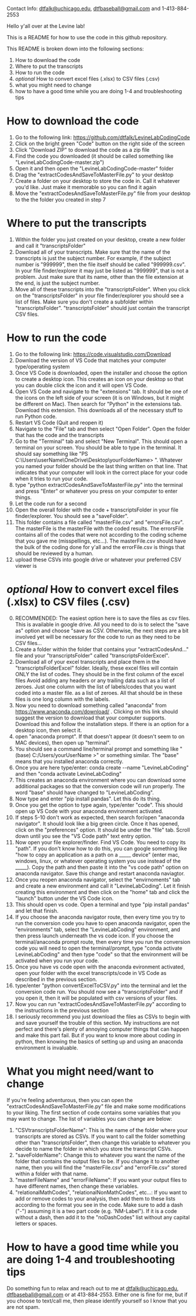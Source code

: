 Contact Info: dtfalk@uchicago.edu, dtfbaseball@gmail.com and 1-413-884-2553 

Hello y'all over at the Levine lab!

This is a README for how to use the code in this github repository.

This README is broken down into the following sections:
1) How to download the code
2) Where to put the transcripts 
3) How to run the code
4) *optional* How to convert excel files (.xlsx) to CSV files (.csv)
5) what you might need to change
6) how to have a good time while you are doing 1-4 and troubleshooting tips


How to download the code
==================================================================================
1) Go to the following link: https://github.com/dtfalk/LevineLabCodingCode
2) Click on the bright green "Code" button on the right side of the screen 
3) Click "Download ZIP" to download the code as a zip file
4) Find the code you downloaded (it should be called something like "LevineLabCodingCode-master.zip")
5) Open it and then open the "LevineLabCodingCode-master" folder
6) Drag the "extractCodesAndSaveToMasterFile.py" to your desktop
7) Create a folder on your desktop to store the code in. Call it whatever you'd like. Just make it memorable so you can find it again
8) Move the "extractCodesAndSaveToMasterFile.py" file from your desktop to the the folder you created in step 7



Where to put the transcripts
==================================================================================
1) Within the folder you just created on your desktop, create a new folder and call it "transcriptsFolder"
2) Download all of your transcripts. Make sure that the name of the transcripts is just the subject number. For example, if the subject number is "999999", then the file itself should be called "999999.csv". In your file finder/explorer it may just be listed as "999999", that is not a problem. Just make sure that its name, other than the file extension at the end, is just the subject number.
3) Move all of these transcripts into the "transcriptsFolder". When you click on the "transcriptsFolder" in your file finder/explorer you should see a list of files. Make sure you don't create a subfolder within "transcriptsFolder". "transcriptsFolder" should just contain the transcript CSV files.



How to run the code
==================================================================================
1) Go to the following link: https://code.visualstudio.com/Download
2) Download the version of VS Code that matches your computer type/operating system
3) Once VS Code is downloaded, open the installer and choose the option to create a desktop icon. This creates an icon on your desktop so that you can double click the icon and it will open VS Code.
4) Open VS Code and navigate to the "extensions" tab. It should be one of the icons on the left side of your screen (it is on Windows, but it might be different on Mac). Then search for "Python" in the extensions tab. Download this extension. This downloads all of the necessary stuff to run Python code.
5) Restart VS Code (Quit and reopen it)
6) Navigate to the "File" tab and then select "Open Folder". Open the folder that has the code and the transcripts
7) Go to the "Terminal" tab and select "New Terminal". This should open a terminal on your screen. You should be able to type in the terminal. It should say something like "PS C:\Users\userName\OneDrive\Desktop\yourFolderName> ". Whatever you named your folder should be the last thing written on that line. That indicates that your computer will look in the correct place for your code when it tries to run your code.
8) type "python extractCodesAndSaveToMasterFile.py" into the terminal and press "Enter" or whatever you press on your computer to enter things.
9) Let the code run for a second
10) Open the overall folder with the code + transcriptsFolder in your file finder/explorer. You should see a "saveFolder".
11) This folder contains a file called "masterFile.csv" and "errorsFile.csv". The masterFile is the masterFile with the coded results. The errorsFile contains all of the codes that were not according to the coding scheme that you gave me (misspellings, etc...). The masterFile.csv should have the bulk of the coding done for y'all and the errorFile.csv is things that should be reviewed by a human. 
12) upload these CSVs into google drive or whatever your preferred CSV viewer is



*optional* How to convert excel files (.xlsx) to CSV files (.csv)
==================================================================================
0) RECOMMENDED: The easiest option here is to save the files as csv files. This is available in google drive. All you need to do is to select the "save as" option and choose "save as CSV. Otherwise, the next steps are a bit involved yet will be necessary for the code to run as they need to be CSV files...
1) Create a folder within the folder that contains your "extractCodesAnd..." file and your "transcriptsFolder" called "transcriptsFolderExcel".
2) Download all of your excel transcripts and place them in the "transcriptsFolderExcel" folder. Ideally, these excel files will contain ONLY the list of codes. They should be in the first column of the excel files Avoid adding any headers or any trailing data such as a list of zeroes. Just one column with the list of labels/codes that you want coded into a master file. 
as a list of zeroes. All that should be in these files is one long column with the labels.
3) Now you need to download something called "anaconda" from https://www.anaconda.com/download/ . Clicking on this link should suggest the version to download that your computer supports. Download this and follow the installation steps. If there is an option for a desktop icon, then select it.
5) open "anaconda prompt". If that doesn't appear (it doesn't seem to on MAC devices), then open up "terminal".
6) You should see a command line/terminal prompt and something like "(base) C:/Users/yourUserName >" or something similar. The "base" means that you installed anaconda correctly. 
7) Once you are here type/enter: conda create --name "LevineLabCoding" and then "conda activate LevineLabCoding"
8) This creates an anaconda environment where you can download some additional packages so that the conversion code will run properly. The word "base" should have changed to "LevineLabCoding". 
9) Now type and enter "pip install pandas". Let this do its thing. 
10) Once you get the option to type again, type/enter "code". This should open up VS Code with your anaconda environment activated. 
11) If steps 5-10 don't work as expected, then search for/open "anaconda navigator". It should look like a big green circle. Once it has opened, click on the "preferences" option. It should be under the "file" tab. Scroll down until you see the "VS Code path" text entry option.
12) Now open your file explorer/finder. Find VS Code. You need to copy its "path". If you don't know how to do this, you can google something like "how to copy an application as a path on a _____ device" (enter mac, windows, linux, or whatever operating system you use instead of the _____). Copy the path and then paste it into the "vs code path" option on anaconda navigator. Save this change and restart anaconda naviagtor.
13) Once you reopen anaconda navigator, select the "envirnoments" tab and create a new environment and call it "LevineLabCoding". Let it finish creating this environment and then click on the "home" tab and click the "launch" button under the VS Code icon.
14) This should open vs code. Open a terminal and type "pip install pandas" and let that finish.
15) If you choose the anaconda navigator route, then every time you try to run the conversion code you have to open anaconda navigator, open the "environments" tab, select the "LevineLabCoding" environment, and then press launch underneath the vs code icon. If you choose the terminal/anaconda prompt route, then every time you run the conversion code you will need to open the terminal/prompt, type "conda activate LevineLabCoding" and then type "code" so that the environment will be activated when you run your code. 
16) Once you have vs code open with the anaconda evironment activated, open your folder with the excel transcripts/code in VS Code as described in the previous section.
17) type/enter "python convertExcelToCSV.py" into the terminal and let the conversion code run. You should now see a "transcriptsFolder" and if you open it, then it will be populated with csv versions of your files.
18) Now you can run "extractCodesAndSaveToMasterFile.py" according to the instructions in the previous section
19) I seriously recommend you just download the files as CSVs to begin with and save yourself the trouble of this section. My instructions are not perfect and there's plenty of annoying computer things that can happen and make this part fail. But if you want to know more about coding in python, then knowing the basics of setting up and using an anaconda environment is invaluable.



What you might need/want to change
==================================================================================
If you're feeling adventurous, then you can open the "extractCodesAndSaveToMasterFile.py" file and make some modifications to your liking. The first section of code contains some variables that you may want to change. The list of variables you can change are below:

1) "CSVtranscriptsFolderName": This is the name of the folder where your transcripts are stored as CSVs. If you want to call the folder something other than "transcriptsFolder", then change this variable to whatever you decide to name the folder in which you store the transcript CSVs.
2) "saveFolderName": Change this to whatever you want the name of the folder that contains the output files to be. If you change it to another name, then you will find the "masterFile.csv" and "errorFile.csv" stored within a folder with that name.
3) "masterFileName" and "errorFileName": If you want your output files to have different names, then change these variables. 
4) "relationalMathCodes", "relationalNonMathCodes", etc...: If you want to add or remove codes to your analysis, then add them to these lists according to the format you see in the code. Make sure to add a dash ("-") assuming it is a two part code (e.g. 'NM-Label"). If it is a code without a dash, then add it to the "noDashCodes" list without any capital letters or spaces.



How to have a good time while you are doing 1-4 and troubleshooting tips
==================================================================================
Do something fun to relax and reach out to me at dtfalk@uchicago.edu, dtfbaseball@gmail.com or at 413-884-2553. Either one is fine for me, but if you choose to text/call me, then please identify yourself so I know that you are not spam.


